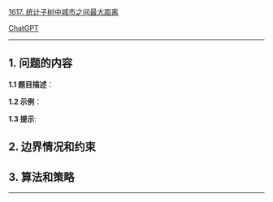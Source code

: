[1617. 统计子树中城市之间最大距离](https://leetcode.cn/problems/count-subtrees-with-max-distance-between-cities)

[ChatGPT](chat.openai.com)

---

## 1. 问题的内容
**1.1 题目描述**：

**1.2 示例**：

**1.3 提示**:

## 2. 边界情况和约束


## 3. 算法和策略

---

